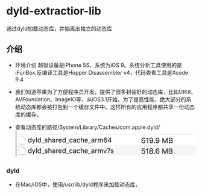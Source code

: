 # dyld-extractior-lib
通过dyld加载动态库，并抽离出独立的动态库

## 介绍
- 环境介绍
越狱设备是iPhone 5S，系统为iOS 9。系统分析工具使用的是iFunBox,反编译工具是Hopper Disassembler v4，代码查看工具是Xcode 9.4 

- 我们知道苹果为了方便程序员开发，提供了很多封装好的动态库，比如UIKit、AVFoundation、ImageIO等，从iOS3.1开始，为了提高性能，绝大部分的系统动态库都会被打包到一个缓存文件中。这样所有的应用程序都共享一份动态库的缓存。
- 查看动态库的路径/System/Library/Caches/com.apple.dyld/
![](img/dyldlib.png)

### dyld
- 在Mac/iOS中，使用/usr/lib/dyld程序来加载动态库，